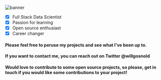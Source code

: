 ![banner](https://user-images.githubusercontent.com/90176365/213821560-8bf59b55-0e17-4051-919d-4625f27259e0.jpeg)


- [x] Full Stack Data Scientist
- [x] Passion for learning
- [x] Open source enthusiast
- [x] Career changer

#### Please feel free to peruse my projects and see what I've been up to.

#### If you want to contact me, you can reach out on Twitter @willgosnold

#### Would love to contribute to some open source projects, so please, get in touch if you would like some contributions to your project!

<!---
willgosnold/willgosnold is a ✨ special ✨ repository because its `README.md` (this file) appears on your GitHub profile.
You can click the Preview link to take a look at your changes.
--->
